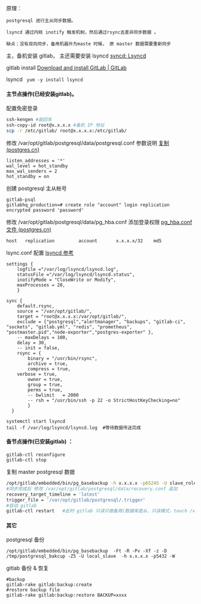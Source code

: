 原理：

```
postgresql 进行主从同步数据。

lsyncd 通过内核 inotify 触发机制，然后通过rsync去差异同步数据 。

缺点：没有双向同步，备用机器升为maste 时候， 原 master 数据需要重新同步
```



主，备机安装  gitlab， 主还需要安装 lsyncd [syncd: Lsyncd ](https://github.com/axkibe/lsyncd)

gitlab install  [Download and install GitLab | GitLab](https://about.gitlab.com/install/)

lsyncd  ``` yum -y install lsyncd```

#### 主节点操作(已经安装gitlab)。

配置免密登录

```bash
ssh-kengen #敲回车
ssh-copy-id root@x.x.x.x #备机 IP 地址
scp -r /etc/gitlab/ root@x.x.x.x:/etc/gitlab/
```

修改 /var/opt/gitlab/postgresql/data/postgresql.conf 参数说明 [复制 (postgres.cn)](http://www.postgres.cn/docs/9.4/runtime-config-replication.html)

```
listen_addresses = '*'
wal_level = hot_standby
max_wal_senders = 2
hot_standby = on
```

创建 postgresql 主从帐号

```
gitlab-psql
gitlabhq_production=# create role "account" login replication encrypted password 'password'
```

修改 /var/opt/gitlab/postgresql/data/pg_hba.conf  添加登录权限 [pg_hba.conf文件 (postgres.cn)](http://postgres.cn/docs/9.4/auth-pg-hba-conf.html)

```
host   replication         account       x.x.x.x/32    md5
```

lsync.conf 配置 [lsyncd 参考](https://linux.cn/article-5849-1.html)

```
settings {
    logfile ="/var/log/lsyncd/lsyncd.log",
    statusFile ="/var/log/lsyncd/lsyncd.status",
    inotifyMode = "CloseWrite or Modify",
    maxProcesses = 20,
    }

sync {
    default.rsync,
    source = "/var/opt/gitlab/",
    target = "root@x.x.x.x:/var/opt/gitlab/",
    exclude = {"postgresql","alertmanager", "backups", "gitlab-ci", "sockets", "gitlab.yml", "redis", "prometheus", "postmaster.pid","node-exporter","postgres-exporter" },
    -- maxDelays = 100,
    delay = 30,
    -- init = false,
    rsync = {
        binary = "/usr/bin/rsync",
        archive = true,
        compress = true,
	verbose = true,
        owner = true,   
        group = true,   
        perms = true,   
        -- bwlimit   = 2000
        -- rsh = "/usr/bin/ssh -p 22 -o StrictHostKeyChecking=no"
        }
  }
```

```
systemctl start lsyncd
tail -f /var/log/lsyncd/lsyncd.log  #等待数据传送完成
```

#### 备节点操作(已安装gitlab) ：

```
gitlab-ctl reconfigure
gitlab-ctl stop
```

复制 master postgresql 数据

```bash
/opt/gitlab/embedded/bin/pg_basebackup -h x.x.x.x -p65245 -U slave_role -D /var/opt/gitlab/postgresql/data/ -Fp -Xs -R -P  #等待数据完成同步 如果/var/opt/gitlab/postgresql/data/ 有数据需要删除或者移动到其它地方。
#同步完成后 修改 /var/opt/gitlab/postgresql/data/recovery.conf 追加
recovery_target_timeline = 'latest'
trigger_file = '/var/opt/gitlab/postgresql/.trigger'
#启动 gitlab
gitlab-ctl restart   #此时 gitlab 只读只做备用(数据库是从，只读模式，touch /var/opt/gitlab/postgresql/.trigger 触发切换为主)
```



#### 其它

postgresql 备份

```
/opt/gitlab/embedded/bin/pg_basebackup  -Ft -R -Pv -Xf -z -D /tmp/postgresql_bakcup -Z5 -U local_slave  -h x.x.x.x -p5432 -W
```

gitlab 备份 & 恢复

```
#backup
gitlab-rake gitlab:backup:create
#restore backup file
gitlab-rake gitlab:backup:restore BACKUP=xxxx
```

